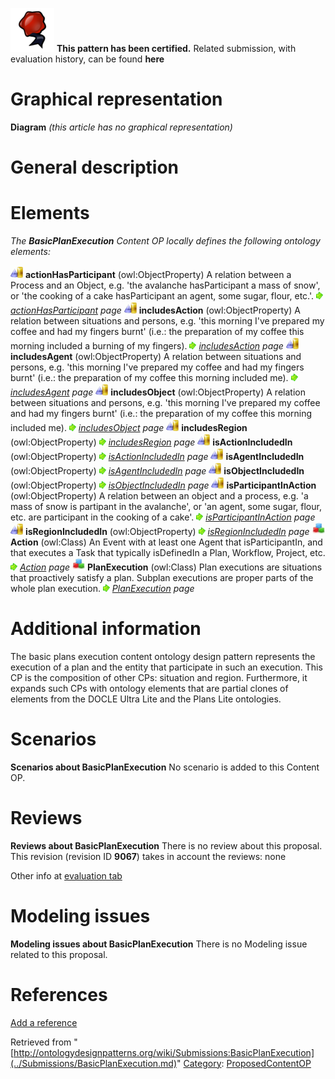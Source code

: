 [![](../images/thumb/b/b5/Certified.png/70px-Certified.png)](../Image/Certified.png.md "Certified.png") __This pattern has been certified.__
Related submission, with evaluation history, can be found __here__





#  Graphical representation


__Diagram__
_(this article has no graphical representation)_



#  General description


  




#  Elements


_The __BasicPlanExecution__ Content OP locally defines the following ontology elements:_



[![ObjectProperty](../images/thumb/c/c3/ObjectProperty.gif/20px-ObjectProperty.gif)](../Image/ObjectProperty.gif.md "ObjectProperty") __actionHasParticipant__ (owl:ObjectProperty) A relation between a Process and an Object, e.g. 'the avalanche hasParticipant a mass of snow', or 'the cooking of a cake hasParticipant an agent, some sugar, flour, etc.'. 
 [![](../images/thumb/8/87/ArrowRight.gif/11px-ArrowRight.gif)](../Image/ArrowRight.gif.md "ArrowRight.gif") _[actionHasParticipant](http://ontologydesignpatterns.org/wiki/Submissions:BasicPlanExecution/actionHasParticipant "Submissions:BasicPlanExecution/actionHasParticipant") page_
[![ObjectProperty](../images/thumb/c/c3/ObjectProperty.gif/20px-ObjectProperty.gif)](../Image/ObjectProperty.gif.md "ObjectProperty") __includesAction__ (owl:ObjectProperty) A relation between situations and persons, e.g. 'this morning I've prepared my coffee and had my fingers burnt' (i.e.: the preparation of my coffee this morning included a burning of my fingers). 
 [![](../images/thumb/8/87/ArrowRight.gif/11px-ArrowRight.gif)](../Image/ArrowRight.gif.md "ArrowRight.gif") _[includesAction](../Submissions/BasicPlanExecution/includesAction.md "Submissions:BasicPlanExecution/includesAction") page_
[![ObjectProperty](../images/thumb/c/c3/ObjectProperty.gif/20px-ObjectProperty.gif)](../Image/ObjectProperty.gif.md "ObjectProperty") __includesAgent__ (owl:ObjectProperty) A relation between situations and persons, e.g. 'this morning I've prepared my coffee and had my fingers burnt' (i.e.: the preparation of my coffee this morning included me). 
 [![](../images/thumb/8/87/ArrowRight.gif/11px-ArrowRight.gif)](../Image/ArrowRight.gif.md "ArrowRight.gif") _[includesAgent](../Submissions/BasicPlanExecution/includesAgent.md "Submissions:BasicPlanExecution/includesAgent") page_
[![ObjectProperty](../images/thumb/c/c3/ObjectProperty.gif/20px-ObjectProperty.gif)](../Image/ObjectProperty.gif.md "ObjectProperty") __includesObject__ (owl:ObjectProperty) A relation between situations and persons, e.g. 'this morning I've prepared my coffee and had my fingers burnt' (i.e.: the preparation of my coffee this morning included me). 
 [![](../images/thumb/8/87/ArrowRight.gif/11px-ArrowRight.gif)](../Image/ArrowRight.gif.md "ArrowRight.gif") _[includesObject](../Submissions/BasicPlanExecution/includesObject.md "Submissions:BasicPlanExecution/includesObject") page_
[![ObjectProperty](../images/thumb/c/c3/ObjectProperty.gif/20px-ObjectProperty.gif)](../Image/ObjectProperty.gif.md "ObjectProperty") __includesRegion__ (owl:ObjectProperty) 
 [![](../images/thumb/8/87/ArrowRight.gif/11px-ArrowRight.gif)](../Image/ArrowRight.gif.md "ArrowRight.gif") _[includesRegion](../Submissions/BasicPlanExecution/includesRegion.md "Submissions:BasicPlanExecution/includesRegion") page_
[![ObjectProperty](../images/thumb/c/c3/ObjectProperty.gif/20px-ObjectProperty.gif)](../Image/ObjectProperty.gif.md "ObjectProperty") __isActionIncludedIn__ (owl:ObjectProperty) 
 [![](../images/thumb/8/87/ArrowRight.gif/11px-ArrowRight.gif)](../Image/ArrowRight.gif.md "ArrowRight.gif") _[isActionIncludedIn](../Submissions/BasicPlanExecution/isActionIncludedIn.md "Submissions:BasicPlanExecution/isActionIncludedIn") page_
[![ObjectProperty](../images/thumb/c/c3/ObjectProperty.gif/20px-ObjectProperty.gif)](../Image/ObjectProperty.gif.md "ObjectProperty") __isAgentIncludedIn__ (owl:ObjectProperty) 
 [![](../images/thumb/8/87/ArrowRight.gif/11px-ArrowRight.gif)](../Image/ArrowRight.gif.md "ArrowRight.gif") _[isAgentIncludedIn](../Submissions/BasicPlanExecution/isAgentIncludedIn.md "Submissions:BasicPlanExecution/isAgentIncludedIn") page_
[![ObjectProperty](../images/thumb/c/c3/ObjectProperty.gif/20px-ObjectProperty.gif)](../Image/ObjectProperty.gif.md "ObjectProperty") __isObjectIncludedIn__ (owl:ObjectProperty) 
 [![](../images/thumb/8/87/ArrowRight.gif/11px-ArrowRight.gif)](../Image/ArrowRight.gif.md "ArrowRight.gif") _[isObjectIncludedIn](../Submissions/BasicPlanExecution/isObjectIncludedIn.md "Submissions:BasicPlanExecution/isObjectIncludedIn") page_
[![ObjectProperty](../images/thumb/c/c3/ObjectProperty.gif/20px-ObjectProperty.gif)](../Image/ObjectProperty.gif.md "ObjectProperty") __isParticipantInAction__ (owl:ObjectProperty) A relation between an object and a process, e.g. 'a mass of snow is partipant in the avalanche', or 'an agent, some sugar, flour, etc. are participant in the cooking of a cake'. 
 [![](../images/thumb/8/87/ArrowRight.gif/11px-ArrowRight.gif)](../Image/ArrowRight.gif.md "ArrowRight.gif") _[isParticipantInAction](../Submissions/BasicPlanExecution/isParticipantInAction.md "Submissions:BasicPlanExecution/isParticipantInAction") page_
[![ObjectProperty](../images/thumb/c/c3/ObjectProperty.gif/20px-ObjectProperty.gif)](../Image/ObjectProperty.gif.md "ObjectProperty") __isRegionIncludedIn__ (owl:ObjectProperty) 
 [![](../images/thumb/8/87/ArrowRight.gif/11px-ArrowRight.gif)](../Image/ArrowRight.gif.md "ArrowRight.gif") _[isRegionIncludedIn](../Submissions/BasicPlanExecution/isRegionIncludedIn.md "Submissions:BasicPlanExecution/isRegionIncludedIn") page_
[![Class](../images/thumb/2/27/Class.gif/20px-Class.gif)](../Image/Class.gif.md "Class") __Action__ (owl:Class) An Event with at least one Agent that isParticipantIn, and that executes a Task that typically isDefinedIn a Plan, Workflow, Project, etc. 
 [![](../images/thumb/8/87/ArrowRight.gif/11px-ArrowRight.gif)](../Image/ArrowRight.gif.md "ArrowRight.gif") _[Action](../Submissions/BasicPlanExecution/Action.md "Submissions:BasicPlanExecution/Action") page_
[![Class](../images/thumb/2/27/Class.gif/20px-Class.gif)](../Image/Class.gif.md "Class") __PlanExecution__ (owl:Class) Plan executions are situations that proactively satisfy a plan. Subplan executions are proper parts of the whole plan execution. 
 [![](../images/thumb/8/87/ArrowRight.gif/11px-ArrowRight.gif)](../Image/ArrowRight.gif.md "ArrowRight.gif") _[PlanExecution](../Submissions/BasicPlanExecution/PlanExecution.md "Submissions:BasicPlanExecution/PlanExecution") page_
#  Additional information


The basic plans execution content ontology design pattern represents the execution of a plan and the entity that participate in such an execution. This CP is the composition of other CPs: situation and region. Furthermore, it expands such CPs with ontology elements that are partial clones of elements from the DOCLE Ultra Lite and the Plans Lite ontologies.



#  Scenarios



__Scenarios about BasicPlanExecution__
No scenario is added to this Content OP.




#  Reviews



__Reviews about BasicPlanExecution__
There is no review about this proposal.
This revision (revision ID __9067__) takes in account the reviews: none


Other info at [evaluation tab](http://ontologydesignpatterns.org/wiki/index.php?title=Submissions:BasicPlanExecution&action=evaluation "http://ontologydesignpatterns.org/wiki/index.php?title=Submissions:BasicPlanExecution&action=evaluation")




  




#  Modeling issues



__Modeling issues about BasicPlanExecution__
There is no Modeling issue related to this proposal.




  




#  References


[Add a reference](index.php@title=Odp%253AAdd_reference&subject=../Submissions/BasicPlanExecution.md "http://ontologydesignpatterns.org/wiki/index.php?title=Odp:Add_reference&subject=Submissions%3ABasicPlanExecution")


  






Retrieved from "[http://ontologydesignpatterns.org/wiki/Submissions:BasicPlanExecution](../Submissions/BasicPlanExecution.md)"
 [Category](http://ontologydesignpatterns.org/wiki/Special:Categories "Special:Categories"): [ProposedContentOP](../Category/ProposedContentOP.md "Category:ProposedContentOP")